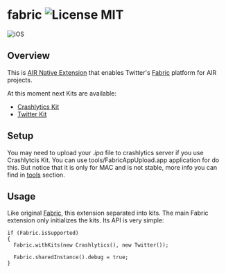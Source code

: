 # fabric ![License MIT](http://img.shields.io/badge/license-MIT-lightgray.svg)

![iOS](http://img.shields.io/badge/platform-ios-blue.svg)

## Overview

This is [AIR Native Extension](http://www.adobe.com/devnet/air/native-extensions-for-air.html) that enables Twitter's [Fabric](http://fabric.io) platform for AIR projects.

At this moment next Kits are available:
* [Crashlytics Kit](crashlytics)
* [Twitter Kit](twitter)

## Setup

You may need to upload your *.ipa* file to crashlytics server if you use Crashlytcis Kit. You can use tools/FabricAppUpload.app application for do this. But notice that it is only for MAC and is not stable, more info you can find in [tools](tools) section.

## Usage

Like original [Fabric](https://dev.twitter.com/fabric/overview), this extension separated into kits. The main Fabric extension only initializes the kits. Its API is very simple:

```as3
if (Fabric.isSupported)
{
  Fabric.withKits(new Crashlytics(), new Twitter());
  
  Fabric.sharedInstance().debug = true;
}
```

